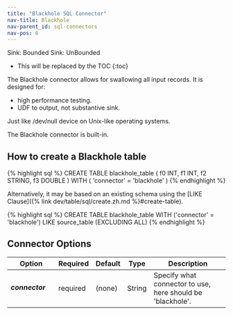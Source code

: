 ```yaml
---
title: "Blackhole SQL Connector"
nav-title: Blackhole
nav-parent_id: sql-connectors
nav-pos: 6
---
```

<!--
Licensed to the Apache Software Foundation (ASF) under one
or more contributor license agreements.  See the NOTICE file
distributed with this work for additional information
regarding copyright ownership.  The ASF licenses this file
to you under the Apache License, Version 2.0 (the
"License"); you may not use this file except in compliance
with the License.  You may obtain a copy of the License at

  http://www.apache.org/licenses/LICENSE-2.0

Unless required by applicable law or agreed to in writing,
software distributed under the License is distributed on an
"AS IS" BASIS, WITHOUT WARRANTIES OR CONDITIONS OF ANY
KIND, either express or implied.  See the License for the
specific language governing permissions and limitations
under the License.
-->

<span class="label label-primary">Sink: Bounded</span>
<span class="label label-primary">Sink: UnBounded</span>

* This will be replaced by the TOC
{:toc}

The Blackhole connector allows for swallowing all input records. It is designed for:

- high performance testing.
- UDF to output, not substantive sink.

Just like /dev/null device on Unix-like operating systems.

The Blackhole connector is built-in.

How to create a Blackhole table
----------------

<div class="codetabs" markdown="1">
<div data-lang="SQL" markdown="1">
{% highlight sql %}
CREATE TABLE blackhole_table (
 f0 INT,
 f1 INT,
 f2 STRING,
 f3 DOUBLE
) WITH (
 'connector' = 'blackhole'
)
{% endhighlight %}
</div>
</div>

Alternatively, it may be based on an existing schema using the [LIKE Clause]({% link dev/table/sql/create.zh.md %}#create-table).

<div class="codetabs" markdown="1">
<div data-lang="SQL" markdown="1">
{% highlight sql %}
CREATE TABLE blackhole_table WITH ('connector' = 'blackhole')
LIKE source_table (EXCLUDING ALL)
{% endhighlight %}
</div>
</div>

Connector Options
----------------

<table class="table table-bordered">
    <thead>
      <tr>
        <th class="text-left" style="width: 25%">Option</th>
        <th class="text-center" style="width: 8%">Required</th>
        <th class="text-center" style="width: 7%">Default</th>
        <th class="text-center" style="width: 10%">Type</th>
        <th class="text-center" style="width: 50%">Description</th>
      </tr>
    </thead>
    <tbody>
    <tr>
      <td><h5>connector</h5></td>
      <td>required</td>
      <td style="word-wrap: break-word;">(none)</td>
      <td>String</td>
      <td>Specify what connector to use, here should be 'blackhole'.</td>
    </tr>
    </tbody>
</table>
